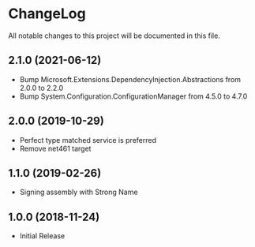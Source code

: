 # ChangeLog

All notable changes to this project will be documented in this file.

## 2.1.0 (2021-06-12)

- Bump Microsoft.Extensions.DependencyInjection.Abstractions from 2.0.0 to 2.2.0
- Bump System.Configuration.ConfigurationManager from 4.5.0 to 4.7.0

## 2.0.0 (2019-10-29)

- Perfect type matched service is preferred
- Remove net461 target

## 1.1.0 (2019-02-26)

- Signing assembly with Strong Name

## 1.0.0 (2018-11-24)

- Initial Release